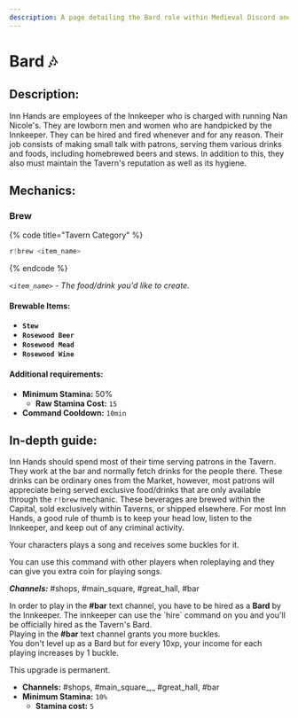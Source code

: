 ```yaml
---
description: A page detailing the Bard role within Medieval Discord and their play command.
---
```


# Bard 🎶

## Description:



Inn Hands are employees of the Innkeeper who is charged with running Nan Nicole's. They are lowborn men and women who are handpicked by the Innkeeper. They can be hired and fired whenever and for any reason. Their job consists of making small talk with patrons, serving them various drinks and foods, including homebrewed beers and stews. In addition to this, they also must maintain the Tavern's reputation as well as its hygiene.

## Mechanics:

### Brew

{% code title="Tavern Category" %}
```javascript
r!brew <item_name>
```
{% endcode %}

_`<item_name>` - The food/drink you'd like to create._

#### Brewable Items:

* **`Stew`**
* **`Rosewood Beer`**
* **`Rosewood Mead`**
* **`Rosewood Wine`**

#### Additional requirements:

* **Minimum Stamina:** 50%
  * **Raw Stamina Cost:** `15`
* **Command Cooldown:** `10min`

## In-depth guide:

Inn Hands should spend most of their time serving patrons in the Tavern. They work at the bar and normally fetch drinks for the people there. These drinks can be ordinary ones from the Market, however, most patrons will appreciate being served exclusive food/drinks that are only available through the `r!brew` mechanic. These beverages are brewed within the Capital, sold exclusively within Taverns, or shipped elsewhere. For most Inn Hands, a good rule of thumb is to keep your head low, listen to the Innkeeper, and keep out of any criminal activity.

Your characters plays a song and receives some buckles for it. 

You can use this command with other players when roleplaying and they can give you extra coin for playing songs.

_**Channels:**_ \#shops, \#main\_square, \#great\_hall, \#bar

In order to play in the **\#bar** text channel, you have to be hired as a **Bard** by the Innkeeper. The innkeeper can use the \`hire\` command on you and you'll be officially hired as the Tavern's Bard.   
Playing in the **\#bar** text channel grants you more buckles.   
You don't level up as a Bard but for every 10xp, your income for each playing increases by 1 buckle. 

This upgrade is permanent.

* **Channels:** \#shops, \#main\_square_,_ \#great\_hall, \#bar
* **Minimum Stamina:** `10%`
  * **Stamina cost:** `5`

